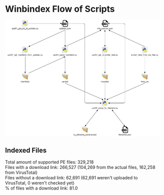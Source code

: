 # Winbindex Flow of Scripts

![winbindex-scripts-flow.png](winbindex-scripts-flow.png)

## Indexed Files

<!--FileStats-->
Total amount of supported PE files: 329,218  
Files with a download link: 266,527 (104,269 from the actual files, 162,258 from VirusTotal)  
Files without a download link: 62,691 (62,691 weren't uploaded to VirusTotal, 0 weren't checked yet)  
% of files with a download link: 81.0  
<!--/FileStats-->
